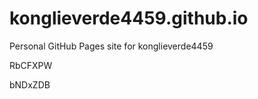 # konglieverde4459.github.io
Personal GitHub Pages site for konglieverde4459


















































RbCFXPW

bNDxZDB
